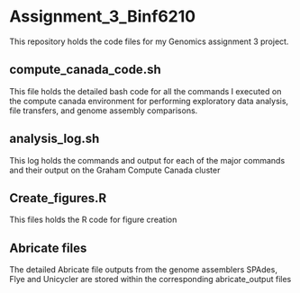 # Assignment_3_Binf6210

This repository holds the code files for my Genomics assignment 3 project.

## compute_canada_code.sh
This file holds the detailed bash code for all the commands I executed on the compute canada environment for performing exploratory data analysis, file transfers, and genome assembly comparisons.

## analysis_log.sh
This log holds the commands and output for each of the major commands and their output on the Graham Compute Canada cluster

## Create_figures.R
This files holds the R code for figure creation

## Abricate files
The detailed Abricate file outputs from the genome assemblers SPAdes, Flye and Unicycler are stored within the corresponding abricate_output files 
